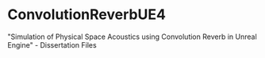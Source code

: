 # ConvolutionReverbUE4
"Simulation of Physical Space Acoustics using Convolution Reverb in Unreal Engine" - Dissertation Files
